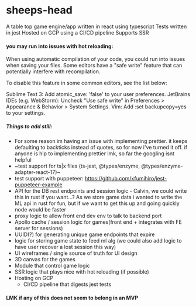 # sheeps-head

A table top game engine/app written in react using typescript
Tests written in jest
Hosted on GCP using a CI/CD pipeline
Supports SSR

#### you may run into issues with hot reloading: 
When using automatic compilation of your code, you could run into issues when saving your files. Some editors have a "safe write" feature that can potentially interfere with recompilation.

To disable this feature in some common editors, see the list below:

Sublime Text 3: Add atomic_save: 'false' to your user preferences.
JetBrains IDEs (e.g. WebStorm): Uncheck "Use safe write" in Preferences > Appearance & Behavior > System Settings.
Vim: Add :set backupcopy=yes to your settings.

##### Things to add still:
  - For some reason im having an issue with implementing prettier. it keeps defaulting to backticks instead of quotes, so for now i've turned it off. if anyone is hip to implementing prettier lmk, so far the googling isnt helpful
  - ~test support for ts|x files (ts-jest, @types/enzyme, @types/enzyme-adapter-react-17)~ 
  - test support with puppeteer: https://github.com/xfumihiro/jest-puppeteer-example
  - API for the DB rest endpoints and session logic - Calvin, we could write this in rust if you want...? As we store game data i wanted to write the ML api in rust for fun, but if we want to get this up and going quickly node would be faster
  - proxy logic to allow front end dev env to talk to backend port
  - Apollo cache / session logic for games(front end + integrates with FE server for sessions)
  - UUID(?) for generating unique game endpoints that expire 
  - logic for storing game state to feed ml alg (we could also add logic to have user recover a lost session this way) 
  - UI wireframes / single source of truth for UI design
  - 3D canvas for the games
  - Module that control game logic
  - SSR logic that plays nice with hot reloading (if possible)
  - Hosting on GCP
    - CI/CD pipeline that digests jest tests 

#### LMK if any of this does not seem to belong in an MVP
